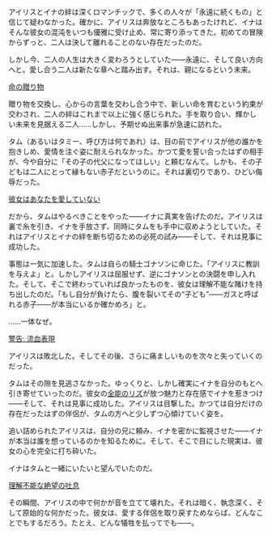 <!-- title: 別の誰かへ -->
<!-- relationship: No Longer Together -->

アイリスとイナの絆は深くロマンチックで、多くの人々が「永遠に続くもの」と信じて疑わなかった。確かに、アイリスは奔放なところもあったけれど、イナはそんな彼女の混沌をいつも優雅に受け止め、常に寄り添ってきた。初めての冒険からずっと、二人は決して離れることのない存在だったのだ。

しかし今、二人の人生は大きく変わろうとしていた――永遠に、そして良い方向へと。愛し合う二人は新たな章へと踏み出す。それは、親になるという未来。

[命の贈り物](#embed:https://www.youtube.com/live/os9TbwMUcbk?t=3845)

贈り物を交換し、心からの言葉を交わし合う中で、新しい命を育むという約束が交わされ、二人の絆はこれまで以上に強く感じられた。手を取り合い、輝かしい未来を見据える二人……しかし、予期せぬ出来事が急速に訪れた。

タム（あるいはタミー、呼び方は何であれ）は、目の前でアイリスが他の誰かを抱きしめ、愛情を注ぐ姿に耐えられなかった。かつて愛を誓い合ったはずの相手が、今や自分に「その子の代父になってほしい」と頼むなんて。しかも、その子どもは二人にとって縁もない赤子だというのに。それは裏切りであり、ひどい侮辱だった。

[彼女はあなたを愛していない](#embed:https://www.youtube.com/live/os9TbwMUcbk?t=5979)

だから、タムはやるべきことをやった――イナに真実を告げたのだ。アイリスは裏で糸を引き、イナを手放さず、同時にタムをも手中に収めようとしていた。それはアイリスとイナの絆を断ち切るための必死の試み――そして、それは見事に成功した。

事態は一気に加速した。タムは自らの騎士ゴナソンに命じた。「アイリスに教訓を与えよ」と。しかしアイリスは屈服せず、逆にゴナソンとの決闘を申し入れた。そして、そこで終わっていれば良かったものを、彼女は理解不能な賭けを持ち出したのだ。「もし自分が負けたら、腹を裂いてその“子ども”――ガスと呼ばれる赤子――が本当にいるか確かめろ」と。

……一体なぜ。

[警告: 流血表現](#embed:https://www.youtube.com/live/os9TbwMUcbk?t=6563)

アイリスは敗北した。そしてその後、さらに痛ましいものを次々と失っていくのだった。

タムはその隙を見逃さなかった。ゆっくりと、しかし確実にイナを自分のもとへ引き寄せていったのだ。彼女の[全能のリズ](https://www.youtube.com/live/os9TbwMUcbk?t=6881)が放つ魅力と存在感でイナを惹きつけ――そして、それは見事に成功した。アイリスは目撃した。かつては自分だけの存在だったはずの伴侶が、タムの方へと少しずつ心傾けていく姿を。

追い詰められたアイリスは、自分の兄に頼み、イナを密かに監視させた――イナが本当は誰を想っているのかを知るために。そして、そこで目にした現実は、彼女の心を完全に打ち砕いた。

イナはタムと一緒にいたいと望んでいたのだ。

[理解不能な絶望の吐息](#embed:https://www.youtube.com/live/os9TbwMUcbk?t=8322)

その瞬間、アイリスの中で何かが音を立てて壊れた。それは暗く、執念深く、そして原始的な何かだった。彼女は、愛する伴侶を取り戻すためならば、どんなことでもするだろう。たとえ、どんな犠牲を払ってでも――。